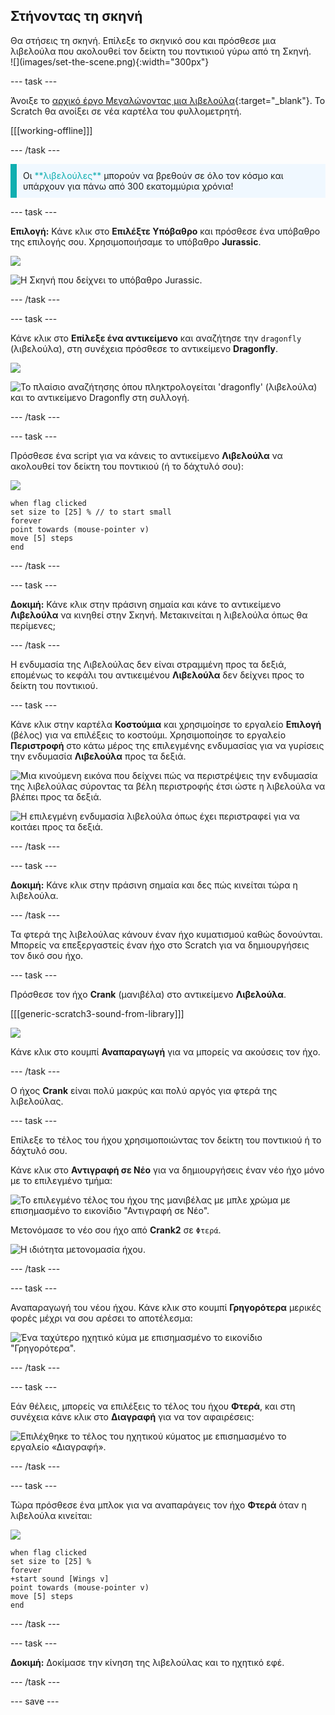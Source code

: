 ## Στήνοντας τη σκηνή

<div style="display: flex; flex-wrap: wrap">
<div style="flex-basis: 200px; flex-grow: 1; margin-right: 15px;">
Θα στήσεις τη σκηνή. Επίλεξε το σκηνικό σου και πρόσθεσε μια λιβελούλα που ακολουθεί τον δείκτη του ποντικιού γύρω από τη Σκηνή.
</div>
<div>
![](images/set-the-scene.png){:width="300px"}
</div>
</div>

--- task ---

Άνοιξε το [αρχικό έργο Μεγαλώνοντας μια λιβελούλα](https://scratch.mit.edu/projects/535695413/editor){:target="_blank"}. Το Scratch θα ανοίξει σε νέα καρτέλα του φυλλομετρητή.

[[[working-offline]]]

--- /task ---

<p style="border-left: solid; border-width:10px; border-color: #0faeb0; background-color: aliceblue; padding: 10px;">
Οι <span style="color: #0faeb0">**λιβελούλες**</span> μπορούν να βρεθούν σε όλο τον κόσμο και υπάρχουν για πάνω από 300 εκατομμύρια χρόνια!</p>

--- task ---

**Επιλογή:** Κάνε κλικ στο **Επιλέξτε Υπόβαθρο** και πρόσθεσε ένα υπόβαθρο της επιλογής σου. Χρησιμοποιήσαμε το υπόβαθρο **Jurassic**.

![](images/choose-backdrop-icon.png)

![Η Σκηνή που δείχνει το υπόβαθρο Jurassic.](images/Jurassic-backdrop.png)

--- /task ---

--- task ---

Κάνε κλικ στο **Επίλεξε ένα αντικείμενο** και αναζήτησε την `dragonfly` (λιβελούλα), στη συνέχεια πρόσθεσε το αντικείμενο **Dragonfly**.

![](images/choose-sprite-icon.png)

![Το πλαίσιο αναζήτησης όπου πληκτρολογείται 'dragonfly' (λιβελούλα) και το αντικείμενο Dragonfly στη συλλογή.](images/dragonfly-search.png)

--- /task ---

--- task ---

Πρόσθεσε ένα script για να κάνεις το αντικείμενο **Λιβελούλα** να ακολουθεί τον δείκτη του ποντικιού (ή το δάχτυλό σου):

![](images/dragonfly-icon.png)

```blocks3
when flag clicked
set size to [25] % // to start small
forever
point towards (mouse-pointer v)
move [5] steps
end
```
--- /task ---

--- task ---

**Δοκιμή:** Κάνε κλικ στην πράσινη σημαία και κάνε το αντικείμενο **Λιβελούλα** να κινηθεί στην Σκηνή. Μετακινείται η λιβελούλα όπως θα περίμενες;

--- /task ---

Η ενδυμασία της Λιβελούλας δεν είναι στραμμένη προς τα δεξιά, επομένως το κεφάλι του αντικειμένου **Λιβελούλα** δεν δείχνει προς το δείκτη του ποντικιού.

--- task ---

Κάνε κλικ στην καρτέλα **Κοστούμια** και χρησιμοίησε το εργαλείο **Επιλογή** (βέλος) για να επιλέξεις το κοστούμι. Χρησιμοποίησε το εργαλείο **Περιστροφή** στο κάτω μέρος της επιλεγμένης ενδυμασίας για να γυρίσεις την ενδυμασία **Λιβελούλα** προς τα δεξιά.

![Μια κινούμενη εικόνα που δείχνει πώς να περιστρέψεις την ενδυμασία της λιβελούλας σύροντας τα βέλη περιστροφής έτσι ώστε η λιβελούλα να βλέπει προς τα δεξιά.](images/rotated-costume.gif)

![Η επιλεγμένη ενδυμασία λιβελούλα όπως έχει περιστραφεί για να κοιτάει προς τα δεξιά.](images/rotated-costume.png)

--- /task ---

--- task ---

**Δοκιμή:** Κάνε κλικ στην πράσινη σημαία και δες πώς κινείται τώρα η λιβελούλα.

--- /task ---

Τα φτερά της λιβελούλας κάνουν έναν ήχο κυματισμού καθώς δονούνται. Μπορείς να επεξεργαστείς έναν ήχο στο Scratch για να δημιουργήσεις τον δικό σου ήχο.

--- task ---

Πρόσθεσε τον ήχο **Crank** (μανιβέλα) στο αντικείμενο **Λιβελούλα**.

[[[generic-scratch3-sound-from-library]]]

![](images/crank-sound-editor.png)

Κάνε κλικ στο κουμπί **Αναπαραγωγή** για να μπορείς να ακούσεις τον ήχο.

--- /task ---

Ο ήχος **Crank** είναι πολύ μακρύς και πολύ αργός για φτερά της λιβελούλας.

--- task ---

Επίλεξε το τέλος του ήχου χρησιμοποιώντας τον δείκτη του ποντικιού ή το δάχτυλό σου.

Κάνε κλικ στο **Αντιγραφή σε Νέο** για να δημιουργήσεις έναν νέο ήχο μόνο με το επιλεγμένο τμήμα:

![Το επιλεγμένο τέλος του ήχου της μανιβέλας με μπλε χρώμα με επισημασμένο το εικονίδιο "Αντιγραφή σε Νέο".](images/crank-copy-end.png)

Μετονόμασε το νέο σου ήχο από **Crank2** σε `Φτερά`.

![Η ιδιότητα μετονομασία ήχου.](images/crank-wings-sound.png)

--- /task ---

--- task ---

Αναπαραγωγή του νέου ήχου. Κάνε κλικ στο κουμπί **Γρηγορότερα** μερικές φορές μέχρι να σου αρέσει το αποτέλεσμα:

![Ένα ταχύτερο ηχητικό κύμα με επισημασμένο το εικονίδιο "Γρηγορότερα".](images/wings-faster.png)

--- /task ---

--- task ---

Εάν θέλεις, μπορείς να επιλέξεις το τέλος του ήχου **Φτερά**, και στη συνέχεια κάνε κλικ στο **Διαγραφή** για να τον αφαιρέσεις:

![Επιλέχθηκε το τέλος του ηχητικού κύματος με επισημασμένο το εργαλείο «Διαγραφή».](images/wings-shorter.png)

--- /task ---

--- task ---

Τώρα πρόσθεσε ένα μπλοκ για να αναπαράγεις τον ήχο **Φτερά** όταν η λιβελούλα κινείται:

![](images/dragonfly-icon.png)

```blocks3
when flag clicked
set size to [25] %
forever
+start sound [Wings v]
point towards (mouse-pointer v)
move [5] steps
end
```
--- /task ---

--- task ---

**Δοκιμή:** Δοκίμασε την κίνηση της λιβελούλας και το ηχητικό εφέ.

--- /task ---

--- save ---
